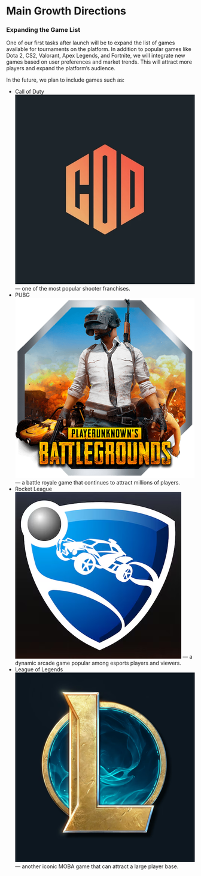 # Main Growth Directions

### Expanding the Game List&#x20;

One of our first tasks after launch will be to expand the list of games available for tournaments on the platform. In addition to popular games like Dota 2, CS2, Valorant, Apex Legends, and Fortnite, we will integrate new games based on user preferences and market trends. This will attract more players and expand the platform’s audience.

In the future, we plan to include games such as:

* Call of Duty <img src="../.gitbook/assets/image (5).png" alt="" data-size="line"> — one of the most popular shooter franchises.&#x20;
* PUBG <img src="../.gitbook/assets/image (6).png" alt="" data-size="line"> — a battle royale game that continues to attract millions of players.&#x20;
* Rocket League <img src="../.gitbook/assets/image (7).png" alt="" data-size="line"> — a dynamic arcade game popular among esports players and viewers.&#x20;
* League of Legends <img src="../.gitbook/assets/image (8).png" alt="" data-size="line"> — another iconic MOBA game that can attract a large player base.

